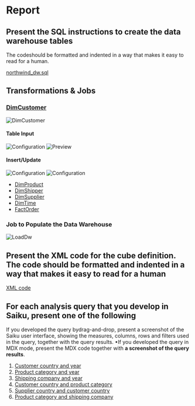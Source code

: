 # Report

## Present the SQL instructions to create the data warehouse tables

The codeshould be formatted and indented in a way that makes it easy to read for a human.

[northwind_dw.sql](../sql/northwind_dw.sql)

## Transformations & Jobs

### [DimCustomer](../etl/DimCustomer.ktr)

![DimCustomer](screenshots/DimCustomer/DimCustomer.png)

#### Table Input

![Configuration](screenshots/DimCustomer/TableInput.configuration.png)
![Preview](screenshots/DimCustomer/TableInput.preview.png)

#### Insert/Update

![Configuration](screenshots/DimCustomer/InsertUpdate.configuration.png)
![Configuration](screenshots/DimCustomer/InsertUpdate.preview.png)

* [DimProduct](../etl/DimProduct.ktr)
* [DimShipper](../etl/DimShipper.ktr)
* [DimSupplier](../etl/DimSupplier.ktr)
* [DimTime](../etl/DimTime.ktr)
* [FactOrder](../etl/FactOrder.ktr)

### Job to Populate the Data Warehouse

![LoadDw](screenshots/LoadDw.png)

## Present the XML code for the cube definition. The code should be formatted and indented in a way that makes it easy to read for a human

[XML code](../olap/northwind_dw.xml)

## For each analysis query that you develop in Saiku, present one of the following

If you developed the query bydrag-and-drop, present a screenshot of the Saiku user interface, showing the measures, columns, rows and filters used in the query, together with the query results.
•If you developed the query in MDX mode, present the MDX code together with **a screenshot of the query results**.

1. [Customer country and year](../analysis/customer-country-year.md)
2. [Product category and year](../analysis/product-category-year.md)
3. [Shipping company and year](../analysis/shipping-company-year.md)
4. [Customer country and product category](../analysis/customer-country-product-category.md)
5. [Supplier country and customer country](../analysis/supplier-country-customer-country.md)
6. [Product category and shipping company](../analysis/product-category-shipping-company.md)

